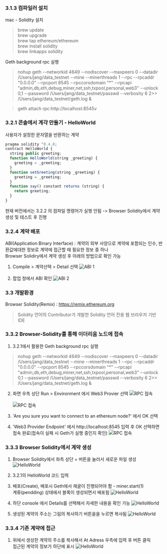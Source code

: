 ### 3.1.3 컴파일러 설치
mac - Solidity 설치
>brew update <br>
brew upgrade <br>
brew tap ethereum/ethereum <br>
brew install solidity <br>
brew linkapps solidity

Geth background rpc 실행
>nohup geth --networkid 4649 --nodiscover --maxpeers 0 --datadir /Users/jang/data_testnet --mine --minerthreads 1 --rpc --rpcaddr "0.0.0.0" --rpcport 8545 --rpccorsdomain "*" --rpcapi "admin,db,eth,debug,miner,net,ssh,txpool,personal,web3" --unlock 0,1 --password /Users/jang/data_testnet/passwd --verbosity 6 2>> /Users/jang/data_testnet/geth.log &

>geth attach rpc:http://localhost:8545v

### 3.2.1 콘솔에서 계갹 만들기 - HelloWorld
사용자가 설정한 문자열을 반환하는 계약

```javascript
pragma solidity ^0.4.8;
contract HelloWorld {
  string public greeting;
  function HelloWorld(string _greeting) {
    greeting = _greeting;
  }
  function setGreeting(string _greeting) {
    greeting = _greeting;
  }
  function say() constant returns (string) {
    return greeting;
  }
}
```

현재 버전에서는 3.2.2 의 컴파일 명령어가 실행 안됨 -> Browser Solidity에서 계약 생성 및 테스트 후 진행

### 3.2.4 계약 배포
ABI(Application Binary Interface) : 계약의 외부 사양으로 계약에 포함되는 인수, 반환값에대한 정보로 계약에 접근할 때 필요한 정보 중 하나 <br>
Browser Solidiry에서 계약 생성 후 아래의 방법으로 확인 가능
1. Compile > 계약선택 > Detail 선택
![ABI 1](/Users/jang/git/blockchain-basic/chap3/img/Browser_Solidity_ABI_1.png) <br><br>
2. 팝업 창에서 ABI 확인
![ABI 2](/Users/jang/git/blockchain-basic/chap3/img/Browser_Solidity_ABI_2.png)

### 3.3 개발환경
Browser Solidity(Remix) : https://remix.ethereum.org
> Solidity 언어의 Contributor가 개발한 Solidity 언어 전용 웹 브라우저 기반 IDE

### 3.3.2 Browser-Solidity를 통해 이더리움 노드에 접속
1. 3.2.1에서 활용한 Geth background rpc 실행
>nohup geth --networkid 4649 --nodiscover --maxpeers 0 --datadir /Users/jang/data_testnet --mine --minerthreads 1 --rpc --rpcaddr "0.0.0.0" --rpcport 8545 --rpccorsdomain "*" --rpcapi "admin,db,eth,debug,miner,net,ssh,txpool,personal,web3" --unlock 0,1 --password /Users/jang/data_testnet/passwd --verbosity 6 2>> /Users/jang/data_testnet/geth.log &

2. 화면 우측 상단 Run > Environment 에서 Web3 Provier 선택
![RPC 접속](/Users/jang/git/blockchain-basic/chap3/img/Browser_Solidity_RUN_RPC_1.png) <br><br>
![RPC 접속](/Users/jang/git/blockchain-basic/chap3/img/Browser_Solidity_RUN_RPC_2.png)

3. 'Are you sure you want to connect to an ethereum node?' 에서 OK 선택
4. 'Web3 Provider Endpoint' 에서 http://localhost:8545 입력 후 OK 선택하면 접속 완료(접속이 실패 시 Geth가 실행 중인지 확인)
![RPC 접속](/Users/jang/git/blockchain-basic/chap3/img/Browser_Solidity_RUN_RPC_3.png)


### 3.3.3 Browser Solidity에서 계약 생성
1. Browser Solidity에서 좌측 상단 + 버튼을 눌러서 새로운 파일 생성
![HelloWorld](/Users/jang/git/blockchain-basic/chap3/img/Browser_Solidity_Hello_World_1.png)

2. 3.2.1의 HelloWorld 코드 입력

3. 배포(Create), 배포시 Geth에서 채굴이 진행되어야 함 - miner.start(1) <br>
계류(pendding) 상태에서 블록이 생성되면서 배포됨
![HelloWorld](/Users/jang/git/blockchain-basic/chap3/img/Browser_Solidity_Hello_World_2.png)

4. 하단 console 에서 Details를 선택해서 자세한 내용을 확인 가능
![HelloWorld](/Users/jang/git/blockchain-basic/chap3/img/Browser_Solidity_Hello_World_3.png)

5. 생성된 계약의 주소는 그림의 복사하기 버튼을을 누르면 복사됨
![HelloWorld](/Users/jang/git/blockchain-basic/chap3/img/Browser_Solidity_Hello_World_4.png)

### 3.3.4 기존 계약에 접근
1. 위에서 생성한 계약의 주소를 복사해서 At Adress 우측에 입력 후 버튼 클릭 <br>
접근된 계약의 정보가 하단에 표시
![HelloWorld](/Users/jang/git/blockchain-basic/chap3/img/Browser_Solidity_At_Address_1.png)
